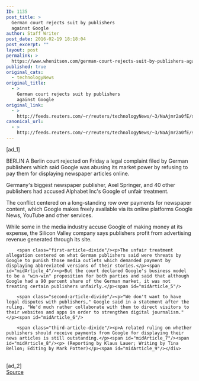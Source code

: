 ```yaml
---
ID: 1135
post_title: >
  German court rejects suit by publishers
  against Google
author: Staff Writer
post_date: 2016-02-19 18:18:04
post_excerpt: ""
layout: post
permalink: >
  https://www.whenitson.com/german-court-rejects-suit-by-publishers-against-google/
published: true
original_cats:
  - technologyNews
original_title:
  - >
    German court rejects suit by publishers
    against Google
original_link:
  - >
    http://feeds.reuters.com/~r/reuters/technologyNews/~3/NaAjmr2a0fE/story01.htm
canonical_url:
  - >
    http://feeds.reuters.com/~r/reuters/technologyNews/~3/NaAjmr2a0fE/story01.htm
---
```

 [ad_1]
<br><div id="articleText">
<span id="midArticle_start"/>

<span class="focusParagraph" readability="3"><p><span class="articleLocation">BERLIN</span> A Berlin court rejected on Friday a legal complaint filed by German publishers which said Google was abusing its market power by refusing to pay them for displaying newspaper articles online.</p></span><span id="midArticle_0"/><p>Germany's biggest newspaper publisher, Axel Springer, and 40 other publishers had accused Alphabet Inc's Google of unfair treatment.</p><span id="midArticle_1"/><p>The conflict centered on a long-standing row over payments for newspaper content, which Google makes freely available via its online platforms Google News, YouTube and other services.</p><span id="midArticle_2"/><p>While some in the media industry accuse Google of making money at its expense, the Silicon Valley company says publishers profit from advertising revenue generated through its site.</p><span id="midArticle_3"/>
        
        <span class="first-article-divide"/><p>The unfair treatment allegation centered on what German publishers said were threats by Google to punish those media outlets which demanded payment by displaying abbreviated versions of their stories.</p><span id="midArticle_4"/><p>But the court declared Google's business model to be a "win-win" proposition for both parties and said that although Google had a 90 percent share of the German market, it was not treating certain publishers unfairly.</p><span id="midArticle_5"/>
        
        <span class="second-article-divide"/><p>"We don't want to have legal disputes with publishers," Google said in a statement after the ruling. "We'd much rather collaborate with them to direct visitors to their websites and apps in order to strengthen digital journalism."</p><span id="midArticle_6"/>
        
        <span class="third-article-divide"/><p>A related ruling on whether publishers should receive payments from Google for displaying their news articles is still outstanding.</p><span id="midArticle_7"/><span id="midArticle_8"/><p> (Reporting by Klaus Lauer; Writing by Tina Bellon; Editing by Mark Potter)</p><span id="midArticle_9"/></div>
<br>[ad_2]
<br><a href="http://feeds.reuters.com/~r/reuters/technologyNews/~3/NaAjmr2a0fE/story01.htm">Source </a>